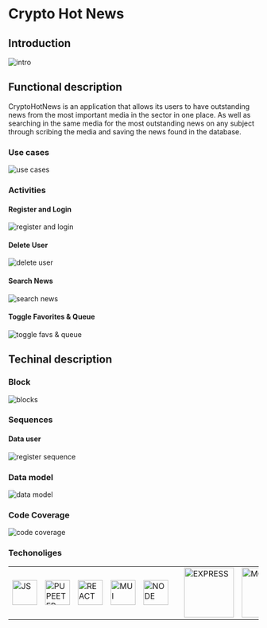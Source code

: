 # Crypto Hot News

## Introduction

![intro](https://i.giphy.com/media/ho0xXatV7b3Fo1ZRXN/giphy.webp)

## Functional description

CryptoHotNews is an application that allows its users to have outstanding news from the most important media in the sector in one place. As well as searching in the same media for the most outstanding news on any subject through scribing the media and saving the news found in the database.

### Use cases

![use cases](./images/use-cases.png)

### Activities

#### Register and Login

![register and login](./images/Register-Login.jpg)

#### Delete User

![delete user](./images/delete-user.png)

#### Search News

![search news](./images/search-news.jpg)

#### Toggle Favorites & Queue

![toggle favs & queue](./images/toggle.jpg)

## Techinal description

### Block

![blocks](./images/Block.jpg)

### Sequences

#### Data user

![register sequence](./images/data-sequence.jpg)

### Data model

![data model](./images/data-model.jpg)

### Code Coverage

![code coverage](./images/Crypto-project-coverage.jpg)


### Techonoliges

<table>
    <row>
        <td>
            <img src="https://upload.wikimedia.org/wikipedia/commons/thumb/9/99/Unofficial_JavaScript_logo_2.svg/1024px-Unofficial_JavaScript_logo_2.svg.png" title="JS" width="50"/>
        </td>
        <td>
            <img src="https://3fxtqy18kygf3on3bu39kh93-wpengine.netdna-ssl.com/wp-content/uploads/2021/03/pasted-image-0-250x140.png" title="PUPEETER" width="50">
        </td>
        <td>
            <img src="https://upload.wikimedia.org/wikipedia/commons/thumb/a/a7/React-icon.svg/1200px-React-icon.svg.png" title="REACT" width="50"/>
        </td>
        <td>
            <img src="https://media-exp1.licdn.com/dms/image/C4D0BAQFlZPMNmAzOGw/company-logo_200_200/0/1631744506900?e=2159024400&v=beta&t=-wAckC3PxDe_tata6yCjeLZNxQLEgmxdWiiU1Z2u8xA" title="MUI" width="50"/>
        </td>
        <td>
            <img src="https://upload.wikimedia.org/wikipedia/commons/d/d9/Node.js_logo.svg" title="NODE" width="50"/>
        <td>
        <td>
            <img src="https://www.geekandjob.com/uploads/wiki/2e5b0058b2d38158b21439fe06e9b8fabe3cb139.png" title="EXPRESS" width="100">
        </td>
        <td>
            <img src="https://upload.wikimedia.org/wikipedia/commons/thumb/9/93/MongoDB_Logo.svg/2560px-MongoDB_Logo.svg.png" title="MONGO" width="100">
        </td>
    </row>
</table>

